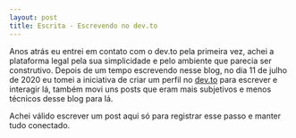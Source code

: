 ```yaml
---
layout: post
title: Escrita - Escrevendo no dev.to
---
```


Anos atrás eu entrei em contato com o dev.to pela primeira vez, achei a plataforma legal pela sua simplicidade e pelo ambiente que parecia ser construtivo. Depois de um tempo escrevendo nesse blog, no dia 11 de julho de 2020 eu tomei a iniciativa de criar um perfil no [dev.to](https://dev.to/raphaeldasilva) para escrever e interagir lá, também movi uns posts que eram mais subjetivos e menos técnicos desse blog para lá.

Achei válido escrever um post aqui só para registrar esse passo e manter tudo conectado.